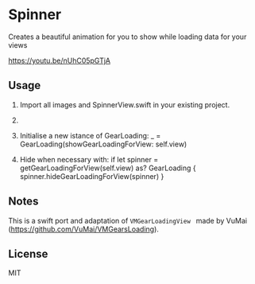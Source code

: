 Spinner
==============

Creates a beautiful animation for you to show while loading data for your views

https://youtu.be/nUhC05pGTjA

## Usage
1. Import all images and SpinnerView.swift in your existing project.
2. 
2. Initialise a new istance of GearLoading: 
	_ = GearLoading(showGearLoadingForView: self.view)

3. Hide when necessary with: 
	 if let spinner = getGearLoadingForView(self.view) as? GearLoading {
            spinner.hideGearLoadingForView(spinner)
        }
## Notes
This is a swift port and adaptation of `VMGearLoadingView ` made by VuMai (https://github.com/VuMai/VMGearsLoading).


## License
MIT
